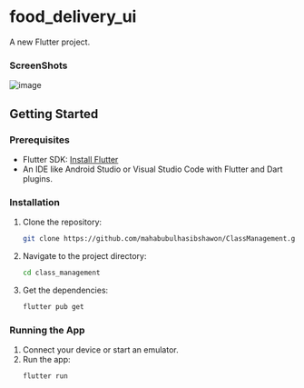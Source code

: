 # food_delivery_ui

A new Flutter project.

### ScreenShots
![image](https://github.com/user-attachments/assets/980cd187-e0c2-4001-90ef-e45871bd19f8)

## Getting Started

### Prerequisites

- Flutter SDK: [Install Flutter](https://flutter.dev/docs/get-started/install)
- An IDE like Android Studio or Visual Studio Code with Flutter and Dart plugins.

### Installation

1. Clone the repository:
    ```bash
    git clone https://github.com/mahabubulhasibshawon/ClassManagement.git
    ```
2. Navigate to the project directory:
    ```bash
    cd class_management
    ```
3. Get the dependencies:
    ```bash
    flutter pub get
    ```

### Running the App

1. Connect your device or start an emulator.
2. Run the app:
    ```bash
    flutter run
    ```
